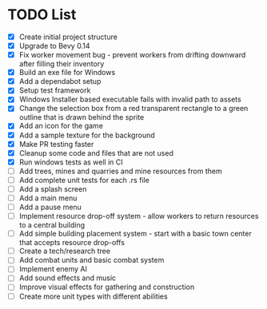 # TODO List

- [x] Create initial project structure
- [x] Upgrade to Bevy 0.14
- [x] Fix worker movement bug - prevent workers from drifting downward after filling their inventory
- [x] Build an exe file for Windows
- [x] Add a dependabot setup
- [x] Setup test framework
- [x] Windows Installer based executable fails with invalid path to assets
- [x] Change the selection box from a red transparent rectangle to a green outline that is drawn behind the sprite
- [x] Add an icon for the game
- [x] Add a sample texture for the background
- [x] Make PR testing faster
- [x] Cleanup some code and files that are not used
- [x] Run windows tests as well in CI
- [ ] Add trees, mines and quarries and mine resources from them
- [ ] Add complete unit tests for each .rs file
- [ ] Add a splash screen
- [ ] Add a main menu
- [ ] Add a pause menu
- [ ] Implement resource drop-off system - allow workers to return resources to a central building
- [ ] Add simple building placement system - start with a basic town center that accepts resource drop-offs
- [ ] Create a tech/research tree
- [ ] Add combat units and basic combat system
- [ ] Implement enemy AI
- [ ] Add sound effects and music
- [ ] Improve visual effects for gathering and construction
- [ ] Create more unit types with different abilities

